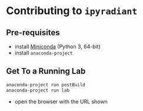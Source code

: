 # Contributing to `ipyradiant`

## Pre-requisites
- install [Miniconda](https://docs.conda.io/en/latest/miniconda.html) (Python 3, 64-bit)
- install `anaconda-project`

## Get To a Running Lab
```bash
anaconda-project run postBuild
anaconda-project run lab
```
- open the browser with the URL shown
